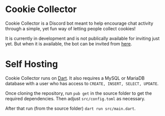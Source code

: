 # Cookie Collector

Cookie Collector is a Discord bot meant to help encourage chat activity through a simple, yet fun
way of letting people collect cookies!

It is currently in development and is not publically available for inviting just yet. But when it is available, the bot can be invited from [here](https://discord.com/oauth2/authorize?client_id=659480764915777536&scope=bot&permissions=2416241856).

# Self Hosting
Cookie Collector runs on [Dart](https://dart.dev).
It also requires a MySQL or MariaDB database with a user who has access to `CREATE, INSERT, SELECT, UPDATE`.

Once cloning the repository, run `pub get` in the source folder to get the required dependencies. Then adjust `src/config.toml` as necessary.

After that run (from the source folder) `dart run src/main.dart`.